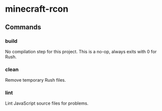 # minecraft-rcon

## Commands

### build

No compilation step for this project.
This is a no-op, always exits with 0 for Rush.

### clean

Remove temporary Rush files.

### lint

Lint JavaScript source files for problems.
